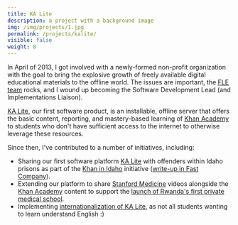 ```yaml
---
title: KA Lite
description: a project with a background image
img: /img/projects/1.jpg
permalink: /projects/kalite/
visible: false
weight: 8
---
```

<p>
  In April of 2013, I got involved with a newly-formed non-profit organization with
  the goal to bring the explosive growth of freely available digital educational materials
  to the offline world.  The issues are important, the <a href="http://www.learningequality.org/about/team">FLE team</a>
  rocks, and I wound up becoming the Software Development Lead (and Implementations Liaison).
</p>
<p>
  <a href="http://kalite.learningequality.org">KA Lite</a>, our first software product, is an installable, offline server
  that offers the basic content, reporting, and mastery-based learning
  of <a href="http://www.khanacademy.org/">Khan Academy</a> to students who don't have sufficient access to the
  internet to otherwise leverage these resources.
</p>
<p>
  Since then, I've contributed to a number of initiatives, including:
  <ul>
    <li>
        Sharing our first software platform <a href="http://kalite.learningequality.org">KA Lite</a>
        with offenders within Idaho prisons as part of the <a href="http://www.khanidaho.org/">Khan in Idaho</a> initiative
        (<a href="http://www.fastcolabs.com/3018668/idaho-prisoners-use-khan-academy-offline-to-get-geds">write-up in Fast Company</a>).
    </li>
    <li>
        Extending our platform to share <a href="http://med.stanford.edu/">Stanford Medicine</a> videos alongside the
        <a href="http://www.khanacademy.org/">Khan Academy</a> content
        to support the <a href="https://medium.com/because-rwanda/a1768dfc321b">launch of Rwanda's first private medical school</a>.
    </li>
    <li>
        Implementing <a href="https://learningequality.org/blog/2014/ka-lite-internationalization-coming-soon/">internationalization of KA Lite</a>, as not all students wanting
        to learn understand English :)
    </li>
</ul>
</p>